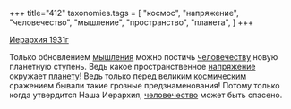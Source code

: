 +++
title="412"
taxonomies.tags = [
 "космос",
 "напряжение",
 "человечество",
 "мышление",
 "пространство",
 "планета",
]
+++

[Иерархия 1931г](/agni/1931)

Только обновлением [мышления](/tags/мышление) можно постичь [человечеству](/tags/[человечество](/tags/человечество)) новую планетную ступень. Ведь какое пространственное [напряжение](/tags/напряжение) окружает [планету](/tags/планета)! Ведь только перед великим [космическим](/tags/космос) сражением бывали такие грозные предзнаменования! Потому только когда утвердится Наша Иерархия, [человечество](/tags/человечество) может быть спасено.   

